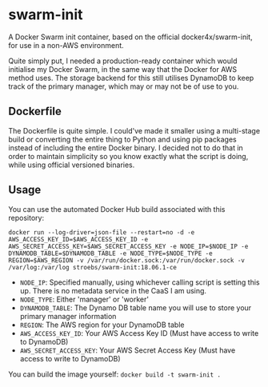 # swarm-init
A Docker Swarm init container, based on the official docker4x/swarm-init, for use in a non-AWS environment.

Quite simply put, I needed a production-ready container which would initialise my Docker Swarm, in the same way that the Docker for AWS method uses. The storage backend for this still utilises DynamoDB to keep track of the primary manager, which may or may not be of use to you.

## Dockerfile
The Dockerfile is quite simple. I could've made it smaller using a multi-stage build or converting the entire thing to Python and using pip packages instead of including the entire Docker binary. I decided not to do that in order to maintain simplicity so you know exactly what the script is doing, while using official versioned binaries.

## Usage
You can use the automated Docker Hub build associated with this repository:

`docker run --log-driver=json-file --restart=no -d -e AWS_ACCESS_KEY_ID=$AWS_ACCESS_KEY_ID -e AWS_SECRET_ACCESS_KEY=$AWS_SECRET_ACCESS_KEY -e NODE_IP=$NODE_IP -e DYNAMODB_TABLE=$DYNAMODB_TABLE -e NODE_TYPE=$NODE_TYPE -e REGION=$AWS_REGION -v /var/run/docker.sock:/var/run/docker.sock -v /var/log:/var/log stroebs/swarm-init:18.06.1-ce`
- `NODE_IP`: Specified manually, using whichever calling script is setting this up. There is no metadata service in the CaaS I am using.
- `NODE_TYPE`: Either 'manager' or 'worker'
- `DYNAMODB_TABLE`: The Dynamo DB table name you will use to store your primary manager information
- `REGION`: The AWS region for your DynamoDB table
- `AWS_ACCESS_KEY_ID`: Your AWS Access Key ID (Must have access to write to DynamoDB)
- `AWS_SECRET_ACCESS_KEY`: Your AWS Secret Access Key (Must have access to write to DynamoDB)

You can build the image yourself:
`docker build -t swarm-init .`